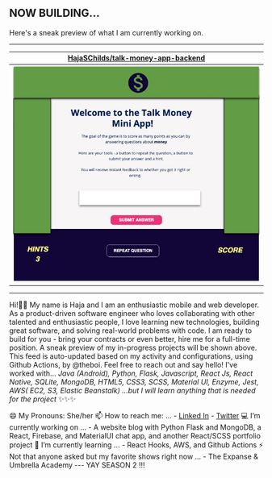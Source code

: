 ## NOW BUILDING...

Here's a sneak preview of what I am currently working on.

---

| [HajaSChilds/talk-money-app-backend](https://github.com/HajaSChilds/talk-money-app-backend) |
| :-: |
| <a href="https://github.com/HajaSChilds/talk-money-app-backend"><img src="https://github.com/HajaSChilds/talk-money-app-backend/raw/master/DISPLAY.jpg" alt="HajaSChilds/talk-money-app-backend" title="HajaSChilds/talk-money-app-backend" width="NaN" height="NaN"></a> |



---

Hi!👋🏽  My name is Haja and I am an enthusiastic mobile and web developer. As a product-driven software engineer who loves collaborating with other talented and enthusiastic people, I love learning new technologies, building great software, and solving real-world problems with code. I am ready to build for you - bring your contracts or even better, hire me for a full-time position. A sneak preview of my in-progress projects will be shown above. This feed is auto-updated based on my activity and configurations, using Github Actions, by @theboi.  Feel free to reach out and say hello!
I've worked with... *Java (Android), Python, Flask, Javascript, React Js, React Native, SQLite, MongoDB, HTML5, CSS3, SCSS, Material UI, Enzyme, Jest, AWS( EC2, S3, Elastic Beanstalk) ...but I will learn anything that is needed for the project* ✨✨✨

😄 My Pronouns: She/her
📫 How to reach me: ... - [Linked In](https://www.linkedin.com/in/haja-childs-dev-md/) - [Twitter](https://twitter.com/tech_natural)
💻 I’m currently working on ... - A website blog with Python Flask and MongoDB, a React, Firebase, and MaterialUI chat app, and another React/SCSS portfolio project
🌱 I’m currently learning ... - React Hooks, AWS, and Github Actions
⚡ Not that anyone asked but my favorite shows right now ... - The Expanse  &  Umbrella Academy --- YAY SEASON 2 !!!